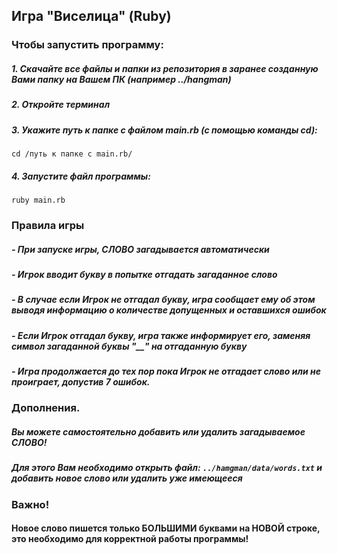 ## Игра "Виселица" (Ruby)

### Чтобы запустить программу:
##### 1. Скачайте все файлы и папки из репозитория в заранее созданную Вами папку на Вашем ПК (например ../hangman)
##### 2. Откройте терминал
##### 3. Укажите путь к папке с файлом main.rb (с помощью команды **cd**):
```cd /путь к папке с main.rb/```
##### 4. Запустите файл программы:
```ruby main.rb```

### Правила игры
##### - При запуске игры, **СЛОВО** загадывается автоматически
##### - Игрок вводит букву в попытке отгадать загаданное слово
##### - В случае если Игрок *не отгадал* букву, игра сообщает ему об этом выводя информацию о количестве допущенных и оставшихся ошибок
##### - Если Игрок *отгадал* букву, игра также информирует его, заменяя символ загаданной буквы "__" на отгаданную букву
##### - Игра продолжается до тех пор пока Игрок не отгадает слово или не проиграет, допустив 7 ошибок.

### Дополнения.
##### Вы можете самостоятельно добавить или удалить загадываемое **СЛОВО**!
##### Для этого Вам необходимо открыть файл: ```../hamgman/data/words.txt``` и добавить новое слово или удалить уже имеющееся

### **Важно!**
#### Новое слово пишется только БОЛЬШИМИ буквами на **НОВОЙ** строке, это необходимо для корректной работы программы!
